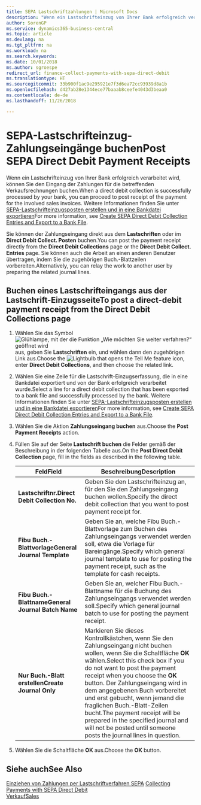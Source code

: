 ```yaml
---
title: SEPA Lastschriftzahlungen | Microsoft Docs
description: "Wenn ein Lastschrifteinzug von Ihrer Bank erfolgreich verarbeitet wird, können Sie den Eingang der Zahlungen für die betreffenden Verkaufsrechnungen buchen."
author: SorenGP
ms.service: dynamics365-business-central
ms.topic: article
ms.devlang: na
ms.tgt_pltfrm: na
ms.workload: na
ms.search.keywords: 
ms.date: 10/01/2018
ms.author: sgroespe
redirect_url: finance-collect-payments-with-sepa-direct-debit
ms.translationtype: HT
ms.sourcegitcommit: 33b900f1ac9e295921e7f3d6ea72cc93939d8a1b
ms.openlocfilehash: d427ab28e1344ece77baaab8ceefe4043d3beaa0
ms.contentlocale: de-de
ms.lasthandoff: 11/26/2018

---
```

# <a name="post-sepa-direct-debit-payment-receipts"></a><span data-ttu-id="da749-103">SEPA-Lastschrifteinzug-Zahlungseingänge buchen</span><span class="sxs-lookup"><span data-stu-id="da749-103">Post SEPA Direct Debit Payment Receipts</span></span>
<span data-ttu-id="da749-104">Wenn ein Lastschrifteinzug von Ihrer Bank erfolgreich verarbeitet wird, können Sie den Eingang der Zahlungen für die betreffenden Verkaufsrechnungen buchen.</span><span class="sxs-lookup"><span data-stu-id="da749-104">When a direct debit collection is successfully processed by your bank, you can proceed to post receipt of the payment for the involved sales invoices.</span></span> <span data-ttu-id="da749-105">Weitere Informationen finden Sie unter [SEPA-Lastschrifteinzugsposten erstellen und in eine Bankdatei exportieren](finance-how-create-sepa-direct-debit-collection-entries-export-bank-file.md)</span><span class="sxs-lookup"><span data-stu-id="da749-105">For more information, see [Create SEPA Direct Debit Collection Entries and Export to a Bank File](finance-how-create-sepa-direct-debit-collection-entries-export-bank-file.md).</span></span>  

<span data-ttu-id="da749-106">Sie können der Zahlungseingang direkt aus dem **Lastschriften** oder im **Direct Debit Collect. Posten** buchen.</span><span class="sxs-lookup"><span data-stu-id="da749-106">You can post the payment receipt directly from the **Direct Debit Collections** page or the **Direct Debit Collect. Entries** page.</span></span> <span data-ttu-id="da749-107">Sie können auch die Arbeit an einen anderen Benutzer übertragen, indem Sie die zugehörigen Buch.-Blattzeilen vorbereiten.</span><span class="sxs-lookup"><span data-stu-id="da749-107">Alternatively, you can relay the work to another user by preparing the related journal lines.</span></span>  

## <a name="to-post-a-direct-debit-payment-receipt-from-the-direct-debit-collections-page"></a><span data-ttu-id="da749-108">Buchen eines Lastschrifteingangs aus der Lastschrift-Einzugsseite</span><span class="sxs-lookup"><span data-stu-id="da749-108">To post a direct-debit payment receipt from the Direct Debit Collections page</span></span>  
1. <span data-ttu-id="da749-109">Wählen Sie das Symbol ![Glühlampe, mit der die Funktion „Wie möchten Sie weiter verfahren?“ geöffnet wird](media/ui-search/search_small.png "Wie möchten Sie weiter verfahren?") aus, geben Sie **Lastschriften** ein, und wählen dann den zugehörigen Link aus.</span><span class="sxs-lookup"><span data-stu-id="da749-109">Choose the ![Lightbulb that opens the Tell Me feature](media/ui-search/search_small.png "Tell me what you want to do") icon, enter **Direct Debit Collections**, and then choose the related link.</span></span>  
2. <span data-ttu-id="da749-110">Wählen Sie eine Zeile für die Lastschrift-Einzugserfassung, die in eine Bankdatei exportiert und von der Bank erfolgreich verarbeitet wurde.</span><span class="sxs-lookup"><span data-stu-id="da749-110">Select a line for a direct debit collection that has been exported to a bank file and successfully processed by the bank.</span></span> <span data-ttu-id="da749-111">Weitere Informationen finden Sie unter [SEPA-Lastschrifteinzugsposten erstellen und in eine Bankdatei exportieren](finance-how-create-sepa-direct-debit-collection-entries-export-bank-file.md)</span><span class="sxs-lookup"><span data-stu-id="da749-111">For more information, see [Create SEPA Direct Debit Collection Entries and Export to a Bank File](finance-how-create-sepa-direct-debit-collection-entries-export-bank-file.md).</span></span>  
3. <span data-ttu-id="da749-112">Wählen Sie die Aktion **Zahlungseingang buchen** aus.</span><span class="sxs-lookup"><span data-stu-id="da749-112">Choose the **Post Payment Receipts** action.</span></span>  
4. <span data-ttu-id="da749-113">Füllen Sie auf der Seite **Lastschrift buchen** die Felder gemäß der Beschreibung in der folgenden Tabelle aus.</span><span class="sxs-lookup"><span data-stu-id="da749-113">On the **Post Direct Debit Collection** page, fill in the fields as described in the following table.</span></span>  

    |<span data-ttu-id="da749-114">Feld</span><span class="sxs-lookup"><span data-stu-id="da749-114">Field</span></span>|<span data-ttu-id="da749-115">Beschreibung</span><span class="sxs-lookup"><span data-stu-id="da749-115">Description</span></span>|  
    |---------------------------------|---------------------------------------|  
    |<span data-ttu-id="da749-116">**Lastschriftnr.**</span><span class="sxs-lookup"><span data-stu-id="da749-116">**Direct Debit Collection No.**</span></span>|<span data-ttu-id="da749-117">Geben Sie den Lastschrifteinzug an, für den Sie den Zahlungseingang buchen wollen.</span><span class="sxs-lookup"><span data-stu-id="da749-117">Specify the direct debit collection that you want to post payment receipt for.</span></span>|  
    |<span data-ttu-id="da749-118">**Fibu Buch.-Blattvorlage**</span><span class="sxs-lookup"><span data-stu-id="da749-118">**General Journal Template**</span></span>|<span data-ttu-id="da749-119">Geben Sie an, welche Fibu Buch.-Blattvorlage zum Buchen des Zahlungseingangs verwendet werden soll, etwa die Vorlage für Bareingänge.</span><span class="sxs-lookup"><span data-stu-id="da749-119">Specify which general journal template to use for posting the payment receipt, such as the template for cash receipts.</span></span>|  
    |<span data-ttu-id="da749-120">**Fibu Buch.-Blattname**</span><span class="sxs-lookup"><span data-stu-id="da749-120">**General Journal Batch Name**</span></span>|<span data-ttu-id="da749-121">Geben Sie an, welcher Fibu Buch.-Blattname für die Buchung des Zahlungseingangs verwendet werden soll.</span><span class="sxs-lookup"><span data-stu-id="da749-121">Specify which general journal batch to use for posting the payment receipt.</span></span>|  
    |<span data-ttu-id="da749-122">**Nur Buch.-Blatt erstellen**</span><span class="sxs-lookup"><span data-stu-id="da749-122">**Create Journal Only**</span></span>|<span data-ttu-id="da749-123">Markieren Sie dieses Kontrollkästchen, wenn Sie den Zahlungseingang nicht buchen wollen, wenn Sie die Schaltfläche **OK** wählen.</span><span class="sxs-lookup"><span data-stu-id="da749-123">Select this check box if you do not want to post the payment receipt when you choose the **OK** button.</span></span> <span data-ttu-id="da749-124">Der Zahlungseingang wird in dem angegebenen Buch vorbereitet und erst gebucht, wenn jemand die fraglichen Buch.-Blatt-Zeilen bucht.</span><span class="sxs-lookup"><span data-stu-id="da749-124">The payment receipt will be prepared in the specified journal and will not be posted until someone posts the journal lines in question.</span></span>|  

5. <span data-ttu-id="da749-125">Wählen Sie die Schaltfläche **OK** aus.</span><span class="sxs-lookup"><span data-stu-id="da749-125">Choose the **OK** button.</span></span>  

## <a name="see-also"></a><span data-ttu-id="da749-126">Siehe auch</span><span class="sxs-lookup"><span data-stu-id="da749-126">See Also</span></span>  
 <span data-ttu-id="da749-127">[Einziehen von Zahlungen per Lastschriftverfahren SEPA](finance-collect-payments-with-sepa-direct-debit.md) </span><span class="sxs-lookup"><span data-stu-id="da749-127">[Collecting Payments with SEPA Direct Debit](finance-collect-payments-with-sepa-direct-debit.md) </span></span>  
 [<span data-ttu-id="da749-128">Verkauf</span><span class="sxs-lookup"><span data-stu-id="da749-128">Sales</span></span>](sales-manage-sales.md)

